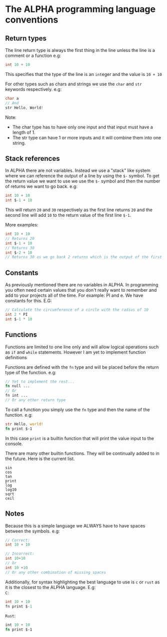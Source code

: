 # The ALPHA programming language conventions

## Return types

The line return type is always the first thing in the line unless the line is a comment or a function
e.g:
```c
int 10 + 10
```
This specifies that the type of the line is an `int`eger and the value is `10 + 10`

For other types such as chars and strings we use the `char` and `str` keywords respectively. e.g:
```c
char a
// And
str Hello, World!
```
Note:
- The char type has to have only one input and that input must have a length of 1.
- The str type can have 1 or more inputs and it will combine them into one string.

## Stack references

In ALPHA there are not variables. Instead we use a "stack" like system where we can reference the output of a line by using the `$-` symbol. To get the return value we want to use we use the `$-` symbol and then the number of returns we want to go back. e.g:
```c
int 10 + 10
int $-1 + 10
```
This will return `20` and `30` respectively as the first line returns `20` and the second line will add `10` to the return value of the first line `$-1`.

More examples:
```c
int 10 + 10
// Returns 20
int $-1 + 10
// Returns 30
int $-2 + 10
// Returns 30 as we go back 2 returns which is the output of the first line
```

## Constants

As previously mentioned there are no variables in ALPHA. In programming you often need certain values that you don't really want to remember and add to your projects all of the time. For example: PI and e. We have constants for this. E.G:
```c
// Calculate the circumference of a circle with the radius of 10
int 2 * PI
int $-1 * 10
```

## Functions

Functions are limited to one line only and will allow logical operations such as `if` and `while` statements. However I am yet to implement function definitions

Functions are defined with the `fn` type and will be placed before the return type of the function. e.g:
```rs
// Yet to implement the rest...
fn null ...
// Or
fn int ...
// Or any other return type
```

To call a function you simply use the `fn` type and then the name of the function. e.g:
```rs
str Hello, world!
fn print $-1
```

In this case `print` is a builtin function that will print the value input to the console.

There are many other builtin functions. They will be continually added to in the future.
Here is the current list.<br>
```
sin
cos
tan
print
log
log10
sqrt
ceil
```

## Notes

Because this is a simple language we ALWAYS have to have spaces between the symbols. e.g:
```c
// Correct:
int 10 + 10

// Incorrect:
int 10+10
// Or 
int 10 +10
// Or any other combination of missing spaces
```

Additionally, for syntax highlighting the best language to use is `c` or `rust` as it is the closest to the ALPHA language.
E.g:<br>
`C`:
```c
int 10 + 10
fn print $-1
```
`Rust`:
```rs
int 10 + 10
fn print $-1
```